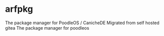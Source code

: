 # arfpkg

The package manager for PoodleOS / CanicheDE
Migrated from self hosted gitea
The package manager for poodleos

